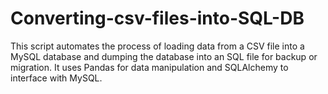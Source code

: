 # Converting-csv-files-into-SQL-DB
This script automates the process of loading data from a CSV file into a MySQL database and dumping the database into an SQL file for backup or migration. It uses Pandas for data manipulation and SQLAlchemy to interface with MySQL.
